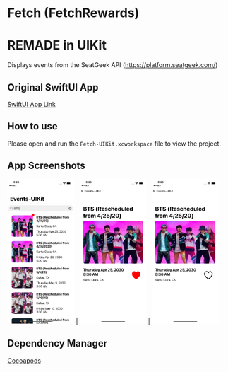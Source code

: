 # Fetch (FetchRewards)
# REMADE in UIKit

Displays events from the SeatGeek API (https://platform.seatgeek.com/)

## Original SwiftUI App
[SwiftUI App Link](https://github.com/Andylochan/Fetch/)

## How to use
Please open and run the ```Fetch-UIKit.xcworkspace``` file to view the project. 

## App Screenshots

<img src="imgs/ss1.png" width="30%" height="30%"> | <img src="imgs/ss2.png" width="30%" height="30%"> | <img src="imgs/ss3.png" width="30%" height="30%">

## Dependency Manager

[Cocoapods](https://cocoapods.org/)
